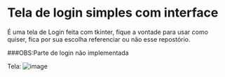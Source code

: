 # Tela de login simples com interface
É uma tela de Login feita com tkinter, fique a vontade para usar como quiser, fica por sua escolha referenciar ou não esse repostório. 

###OBS:Parte de login não implementada

Tela:
![image](https://user-images.githubusercontent.com/73176760/160393876-39cad0f3-a0a3-4025-9952-c002ba995246.png)
